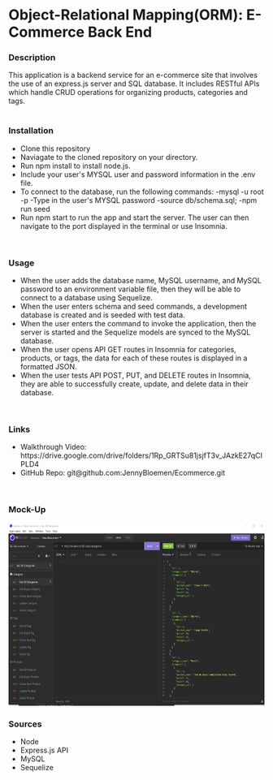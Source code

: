 <h1>Object-Relational Mapping(ORM): E-Commerce Back End</h1>

<h3>Description</h3>
This application is a backend service for an e-commerce site that involves the use of an express.js server and SQL database. It includes RESTful APIs which handle CRUD operations for organizing products, categories and tags.
<br> 
<br>
<h3>Installation</h3>
<ul>
  <li>Clone this repository</li>
  <li>Naviagate to the cloned repository on your directory.
  <li>Run npm install to install node.js.</li>
  <li>Include your user's MYSQL user and password information in the .env file.</li>
  <li>To connect to the database, run the following commands:
-mysql -u root -p
-Type in the user's MYSQL password
-source db/schema.sql;
-npm run seed</li>  
  <li>Run npm start to run the app and start the server. The user can then navigate to the port displayed in the terminal or use Insomnia.
  </li>
</ul>

<br>
<h3>Usage</h3>
<ul>
  <li>When the user adds the database name, MySQL username, and MySQL password to an environment variable file, then they will be able to connect to a database using Sequelize.</li>
  <li>When the user enters schema and seed commands, a development database is created and is seeded with test data.</li>
  <li>When the user enters the command to invoke the application, then the server is started and the Sequelize models are synced to the MySQL database.</li>
  <li>When the user opens API GET routes in Insomnia for categories, products, or tags, the data for each of these routes is displayed in a formatted JSON.</li>
  <li>When the user tests API POST, PUT, and DELETE routes in Insomnia, they are able to successfully create, update, and delete data in their database.</li>
</ul>

<br>
<h3>Links</h3>
  <ul>
    <li>Walkthrough Video: https://drive.google.com/drive/folders/1Rp_GRTSu81jsjfT3v_JAzkE27qCIPLD4</li>
    <li>GitHub Repo: git@github.com:JennyBloemen/Ecommerce.git</li>
  </ul>

<br>
<h3>Mock-Up</h3>
<!-- video -->
<img src="./assets/MockUp.png"width="640" height="360"/>

<br>
<h3>Sources</h3>
<ul>
  <li>Node</li>
  <li>Express.js API</li>
  <li>MySQL</li>
  <li>Sequelize</li>  
</ul>
